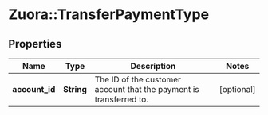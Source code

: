 # Zuora::TransferPaymentType

## Properties
Name | Type | Description | Notes
------------ | ------------- | ------------- | -------------
**account_id** | **String** | The ID of the customer account that the payment is transferred to.  | [optional] 


